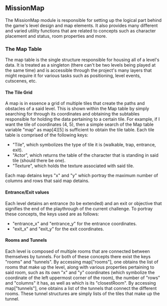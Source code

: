 
## MissionMap

The MissionMap module is responsible for setting up the logical part behind the game's level design and map elements. It also provides many different and varied utility functions that are related to concepts such as character placement and status, room properties and more.

### The Map Table

The map table is the single structure responsible for housing all of a level's data. It is treated as a singleton (there can't be two levels being played at the same time) and is accessible through the project's many layers that might require it for various tasks such as positioning, level events, cutscenes, etc.

#### The Tile Grid

A map is in essence a grid of multiple tiles that create the paths and obstacles of a said level. This is shown within the Map table by simply searching for through its coordinates and obtaining the subtables responsible for holding the data pertaining to a certain tile. For example, if I want the tile of coordinates (4, 5), then a simple search of the Map table variable "map" as map[4][5] is sufficient to obtain the tile table. Each tile table is comprised of the following keys:

- "Tile", which symbolizes the type of tile it is (walkable, trap, entrance, exit).
- "Actor", which returns the table of the character that is standing in said tile (should there be one).
- "Texture", which holds the texture associated with said tile.

Each map detains keys "x" and "y" which portray the maximum number of columns and rows that said map detains.

#### Entrance/Exit values

Each level detains an entrance (to be extended) and an exit or objective that signifies the end of the playthrough of the current challenge. To portray these concepts, the keys used are as follows:

- "entrance_x" and "entrance_y" for the entrance coordinates.
- "exit_x" and "exit_y" for the exit coordinates.

#### Rooms and Tunnels

Each level is composed of multiple rooms that are connected between themselves by tunnels. For both of these concepts there exist the keys "rooms" and "tunnels". 
By accessing map["rooms"], one obtains the list of rooms that make up the level, along with various properties pertaining to said room, such as its own "x" and "y" coordinates (which symbolize the coordinate of the left uppermost corner of the room), the number of "rows" and "columns" it has, as well as which is its "closestRoom". 
By accessing map["tunnels"], one obtains a list of the tunnels that connect the different rooms. These tunnel structures are simply lists of the tiles that make up the tunnel.
